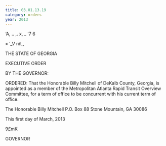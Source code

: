 ```yaml
---
title: 03.01.13.19
category: orders
year: 2013
---
```

  

‘A, .. ,.
x, _ '7 6

« ‘\_V
n\\L,

THE STATE OF GEORGIA

EXECUTIVE ORDER

BY THE GOVERNOR:

ORDERED: That the Honorable Billy Mitchell of DeKalb County, Georgia, is
appointed as a member of the Metropolitan Atlanta Rapid Transit
Overview Committee, for a term of office to be concurrent with his
current term of office.

The Honorable Billy Mitchell
P.O. Box 88
Stone Mountain, GA 30086

 

This first day of March, 2013

 9£mK

GOVERNOR


